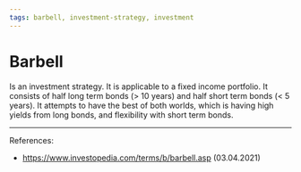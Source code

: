 ```yaml
--- 
tags: barbell, investment-strategy, investment
---
```


# Barbell

Is an investment strategy. It is applicable to a fixed income portfolio. It consists of half long term bonds (> 10 years) and half short term bonds (< 5 years).
It attempts to have the best of both worlds, which is having high yields from long bonds, and flexibility with short term bonds.

---
References:
- https://www.investopedia.com/terms/b/barbell.asp (03.04.2021)
